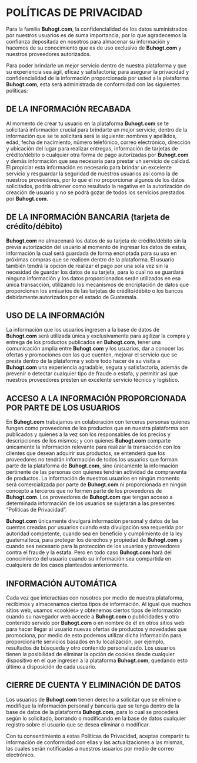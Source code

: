 # POLÍTICAS DE PRIVACIDAD

Para la familia **Buhogt.com**, la confidencialidad de los datos suministrados por nuestros usuarios es de suma importancia, por lo que agradecemos la confianza depositada en nosotros para almacenar su información y hacemos de su conocimiento que es de uso exclusivo de **Buhogt.com** y nuestros proveedores autorizados.

Para poder brindarle un mejor servicio dentro de nuestra plataforma y que su experiencia sea ágil, eficaz y satisfactoria; para asegurar la privacidad y confidencialidad de la información proporcionada por usted a la plataforma **Buhogt.com**, esta será administrada de conformidad con las siguientes políticas:

## DE LA INFORMACIÓN RECABADA

Al momento de crear tu usuario en la plataforma **Buhogt.com** se te solicitará información crucial para brindarte un mejor servicio, dentro de la información que se te solicitará será la siguiente: nombres y apellidos, edad, fecha de nacimiento, número telefónico, correo electrónico, dirección y ubicación del lugar para realizar entregas, información de tarjetas de crédito/débito o cualquier otra forma de pago autorizadas por **Buhogt.com** y demás información que sea necesaria para prestar un servicio de calidad. El propiciar esta información es necesario para brindar un excelente servicio y resguardar la seguridad de nuestros usuarios así como la de nuestros proveedores, por lo que el no proporcionar algunos de los datos solicitados, podría obtener como resultado la negativa en la autorización de creación de usuario y no se podrá gozar de todos los servicios prestados por **Buhogt.com**.

## DE LA INFORMACIÓN BANCARIA (tarjeta de crédito/débito)

**Buhogt.com** no almacenará los datos de su tarjeta de crédito/débito sin la previa autorización del usuario al momento de ingresar los datos de estas, información la cual será guardada de forma encriptada para su uso en próximas compras que se realicen dentro de la plataforma. El usuario también tendrá la opción de realizar el pago por una sola vez sin la necesidad de guardar los datos de su tarjeta, para lo cual no se guardará ninguna información y los datos proporcionados serán utilizados en esa única transacción, utilizando los mecanismos de encriptación de datos que proporcionen los emisarios de las tarjetas de crédito/débito o los bancos debidamente autorizados por el estado de Guatemala.

## USO DE LA INFORMACIÓN

La información que los usuarios ingresen a la base de datos de **Buhogt.com** será utilizada única y exclusivamente para agilizar la compra y entrega de los productos publicados en **Buhogt.com**, tener una comunicación amplia entre **Buhogt.com** y los usuarios, dar a conocer las ofertas y promociones con las que cuenten, mejorar el servicio que se presta dentro de la plataforma y sobre todo hacer de su visita a **Buhogt.com** una experiencia agradable, segura y satisfactoria, además de prevenir o detectar cualquier tipo de fraude o estafa, y permitir así que nuestros proveedores presten un excelente servicio técnico y logístico.

## ACCESO A LA INFORMACIÓN PROPORCIONADA POR PARTE DE LOS USUARIOS

En **Buhogt.com** trabajamos en colaboración con terceras personas quienes fungen como proveedores de los productos que en nuestra plataforma son publicados y quienes a la vez son los responsables de los precios y descripciones de los mismos; y con quienes **Buhogt.com** comparte únicamente la información relevante para realizar la transacción con los clientes que desean adquirir sus productos, se entenderá que los proveedores no tendrán información de todos los usuarios que forman parte de la plataforma de **Buhogt.com**, sino únicamente la información pertinente de las personas con quienes tendrán actividad de compraventa de productos. La información de nuestros usuarios en ningún momento será comercializada por parte de **Buhogt.com** ni proporcionada en ningún concepto a terceros que no formen parte de los proveedores de **Buhogt.com**. Los proveedores de **Buhogt.com** que tengan acceso a determinada información de los usuarios se sujetarán a las presentes “Políticas de Privacidad”.

**Buhogt.com** únicamente divulgará información personal y datos de las cuentas creadas por usuarios cuando esta divulgación sea requerida por autoridad competente, cuando sea en beneficio y cumplimiento de la ley guatemalteca, para proteger los derechos y propiedad de **Buhogt.com** y cuando sea necesario para la protección de los usuarios y proveedores contra el fraude y la estafa. Pero en todo caso **Buhogt.com** hará del conocimiento del usuario cuando su información sea compartida en cualquiera de los casos planteados anteriormente.

## INFORMACIÓN AUTOMÁTICA

Cada vez que interactúas con nosotros por medio de nuestra plataforma, recibimos y almacenamos ciertos tipos de información. Al igual que muchos sitios web, usamos «cookies» y obtenemos ciertos tipos de información cuando su navegador web accede a **Buhogt.com** o publicidades y otro contenido servido por **Buhogt.com** o en nombre de él en otros sitios web para hacer llegar al usuario nuevas ofertas de productos y novedades que promociona, por medio de esto podemos utilizar dicha información para proporcionarte servicios basados en tu localización, por ejemplo, resultados de búsqueda y otro contenido personalizado. Los usuarios tienen la posibilidad de eliminar la opción de cookies desde cualquier dispositivo en el que ingresen a la plataforma **Buhogt.com**, quedando esto último a disposición de cada usuario.

## CIERRE DE CUENTA Y ELIMINACIÓN DE DATOS

Los usuarios de **Buhogt.com** tienen derecho a solicitar que se elimine o modifique la información personal y bancaria que se tenga dentro de la base de datos de la plataforma **Buhogt.com**, para lo cual se procederá según lo solicitado, borrando o modificando en la base de datos cualquier registro sobre el usuario que se desea eliminar o modificar.

Con tu consentimiento a estas Políticas de Privacidad, aceptas compartir tu información de conformidad con ellas y las actualizaciones a las mismas, las cuales serán notificadas a nuestros usuarios por medio de correo electrónico.
